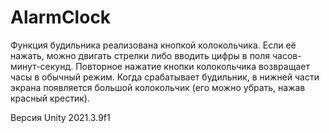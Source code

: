 # AlarmClock
<p>Функция будильника реализована кнопкой колокольчика. Если её нажать, можно двигать стрелки либо вводить цифры в поля часов-минут-секунд. Повторное нажатие кнопки колокольчика возвращает часы в обычный режим. Когда срабатывает будильник, в нижней части экрана появляется большой колокольчик (его можно убрать, нажав красный крестик).</p>
<p>Версия Unity 2021.3.9f1</p>
